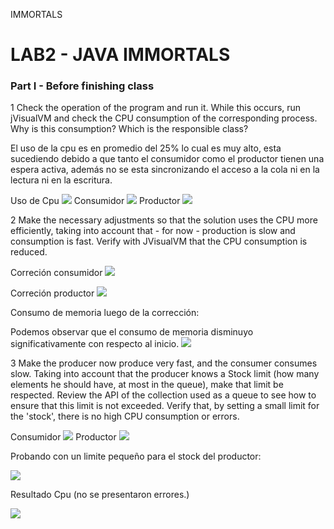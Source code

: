 IMMORTALS

# LAB2 - JAVA IMMORTALS


### Part I - Before finishing class

1 Check the operation of the program and run it. While this occurs, run jVisualVM and check the CPU consumption of the corresponding process. Why is this consumption? Which is the responsible class? 

El uso de la cpu es en promedio del 25% lo cual es muy alto, esta sucediendo debido a que tanto el consumidor como el productor tienen una espera activa, además no se esta sincronizando el acceso a la cola ni en la lectura ni en la escritura.

Uso de Cpu
![](https://cdn.discordapp.com/attachments/352624122301513730/745730740528087060/Memory_usage.png)
Consumidor
![](https://cdn.discordapp.com/attachments/352624122301513730/745730673863688212/consumerFirst.png)
Productor
![](https://cdn.discordapp.com/attachments/352624122301513730/745730932778205294/unknown.png)

2 Make the necessary adjustments so that the solution uses the CPU more efficiently, taking into account that - for now - production is slow and consumption is fast. Verify with JVisualVM that the CPU consumption is reduced. 

Correción consumidor
![](https://cdn.discordapp.com/attachments/352624122301513730/745737649955930113/unknown.png)

Correción productor
![](https://cdn.discordapp.com/attachments/352624122301513730/745736258268954674/unknown.png)

Consumo de memoria luego de la corrección:

Podemos observar que el consumo de memoria disminuyo significativamente con respecto al inicio.
![](https://cdn.discordapp.com/attachments/352624122301513730/745738245605687356/unknown.png)


3 Make the producer now produce very fast, and the consumer consumes slow. Taking into account that the producer knows a Stock limit (how many elements he should have, at most in the queue), make that limit be respected. Review the API of the collection used as a queue to see how to ensure that this limit is not exceeded. Verify that, by setting a small limit for the 'stock', there is no high CPU consumption or errors.

Consumidor
![](https://cdn.discordapp.com/attachments/352624122301513730/745741350900727929/unknown.png)
Productor
![](https://cdn.discordapp.com/attachments/352624122301513730/745742053891375224/unknown.png)

Probando con un limite pequeño para el stock del productor:

![](https://cdn.discordapp.com/attachments/352624122301513730/745743286358245406/unknown.png)

Resultado Cpu (no se presentaron errores.)

![](https://cdn.discordapp.com/attachments/352624122301513730/745743363432775690/unknown.png)